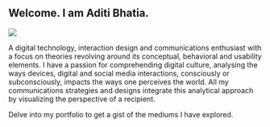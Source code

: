 ## Welcome. I am Aditi Bhatia.

![](https://lh3.googleusercontent.com/-Df2YSl0uFs8/VhmuDcNRS8I/AAAAAAAAD28/cVKrYs5r3Io/s396-Ic42/01.png)

A digital technology, interaction design and communications enthusiast with a focus on theories revolving around its conceptual, behavioral and usability elements. I have a passion for comprehending digital culture, analysing the ways devices, digital and social media interactions, consciously or subconsciously, impacts the ways one perceives the world. All my communications strategies and designs integrate this analytical approach by visualizing the perspective of a recipient.

Delve into my portfolio to get a gist of the mediums I have explored.
